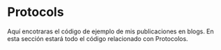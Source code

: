 # Protocols
Aquí encotraras el código de ejemplo de mis publicaciones en blogs. 
En esta sección estará todo el código relacionado con Protocolos.
